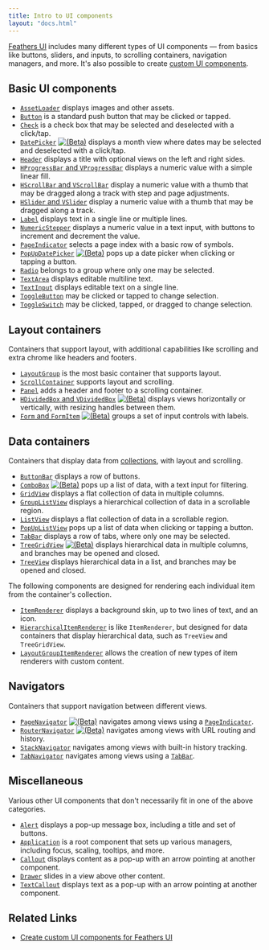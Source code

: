 ```yaml
---
title: Intro to UI components
layout: "docs.html"
---
```


[Feathers UI](/) includes many different types of UI components — from basics like buttons, sliders, and inputs, to scrolling containers, navigation managers, and more. It's also possible to create [custom UI components](./custom-ui-components.md).

## Basic UI components

- [`AssetLoader`](./asset-loader.md) displays images and other assets.
- [`Button`](./button.md) is a standard push button that may be clicked or tapped.
- [`Check`](./check.md) is a check box that may be selected and deselected with a click/tap.
- [`DatePicker`](./date-picker.md) <a href="./semver#beta-apis"><img class="beta" src="/img/beta.png" alt="(Beta)"/></a> displays a month view where dates may be selected and deselected with a click/tap.
- [`Header`](./header.md) displays a title with optional views on the left and right sides.
- [`HProgressBar` and `VProgressBar`](./progress-bar.md) displays a numeric value with a simple linear fill.
- [`HScrollBar` and `VScrollBar`](./scroll-bar.md) display a numeric value with a thumb that may be dragged along a track with step and page adjustments.
- [`HSlider` and `VSlider`](./slider.md) display a numeric value with a thumb that may be dragged along a track.
- [`Label`](./label.md) displays text in a single line or multiple lines.
- [`NumericStepper`](./numeric-stepper.md) displays a numeric value in a text input, with buttons to increment and decrement the value.
- [`PageIndicator`](./page-indicator.md) selects a page index with a basic row of symbols.
- [`PopUpDatePicker`](./pop-up-date-picker.md) <a href="./semver#beta-apis"><img class="beta" src="/img/beta.png" alt="(Beta)"/></a> pops up a date picker when clicking or tapping a button.
- [`Radio`](./radio.md) belongs to a group where only one may be selected.
- [`TextArea`](./text-area.md) displays editable multiline text.
- [`TextInput`](./text-input.md) displays editable text on a single line.
- [`ToggleButton`](./toggle-button.md) may be clicked or tapped to change selection.
- [`ToggleSwitch`](./toggle-switch.md) may be clicked, tapped, or dragged to change selection.

## Layout containers

Containers that support layout, with additional capabilities like scrolling and extra chrome like headers and footers.

- [`LayoutGroup`](./layout-group.md) is the most basic container that supports layout.
- [`ScrollContainer`](./scroll-container.md) supports layout and scrolling.
- [`Panel`](./panel.md) adds a header and footer to a scrolling container.
- [`HDividedBox` and `VDividedBox`](./divided-box.md) <a href="./semver#beta-apis"><img class="beta" src="/img/beta.png" alt="(Beta)"/></a> displays views horizontally or vertically, with resizing handles between them.
- [`Form` and `FormItem`](./form.md) <a href="./semver#beta-apis"><img class="beta" src="/img/beta.png" alt="(Beta)"/></a> groups a set of input controls with labels.

## Data containers

Containers that display data from [collections](./data-collections.md), with layout and scrolling.

- [`ButtonBar`](./button-bar.md) displays a row of buttons.
- [`ComboBox`](./combo-box.md) <a href="./semver#beta-apis"><img class="beta" src="/img/beta.png" alt="(Beta)"/></a> pops up a list of data, with a text input for filtering.
- [`GridView`](./grid-view.md) displays a flat collection of data in multiple columns.
- [`GroupListView`](./group-list-view.md) displays a hierarchical collection of data in a scrollable region.
- [`ListView`](./list-view.md) displays a flat collection of data in a scrollable region.
- [`PopUpListView`](./pop-up-list-view.md) pops up a list of data when clicking or tapping a button.
- [`TabBar`](./tab-bar.md) displays a row of tabs, where only one may be selected.
- [`TreeGridView`](./tree-grid-view.md) <a href="./semver#beta-apis"><img class="beta" src="/img/beta.png" alt="(Beta)"/></a> displays hierarchical data in multiple columns, and branches may be opened and closed.
- [`TreeView`](./tree-view.md) displays hierarchical data in a list, and branches may be opened and closed.

The following components are designed for rendering each individual item from the container's collection.

- [`ItemRenderer`](./item-renderer.md) displays a background skin, up to two lines of text, and an icon.
- [`HierarchicalItemRenderer`](./hierarchical-item-renderer.md) is like `ItemRenderer`, but designed for data containers that display hierarchical data, such as `TreeView` and `TreeGridView`.
- [`LayoutGroupItemRenderer`](./layout-group-item-renderer.md) allows the creation of new types of item renderers with custom content.

## Navigators

Containers that support navigation between different views.

- [`PageNavigator`](./page-navigator.md) <a href="./semver#beta-apis"><img class="beta" src="/img/beta.png" alt="(Beta)"/></a> navigates among views using a [`PageIndicator`](./page-indicator.md).
- [`RouterNavigator`](./router-navigator.md) <a href="./semver#beta-apis"><img class="beta" src="/img/beta.png" alt="(Beta)"/></a> navigates among views with URL routing and history.
- [`StackNavigator`](./stack-navigator.md) navigates among views with built-in history tracking.
- [`TabNavigator`](./tab-navigator.md) navigates among views using a [`TabBar`](./tab-bar.md).

## Miscellaneous

Various other UI components that don't necessarily fit in one of the above categories.

- [`Alert`](./alert.md) displays a pop-up message box, including a title and set of buttons.
- [`Application`](./application.md) is a root component that sets up various managers, including focus, scaling, tooltips, and more.
- [`Callout`](./callout.md) displays content as a pop-up with an arrow pointing at another component.
- [`Drawer`](./drawer.md) slides in a view above other content.
- [`TextCallout`](./text-callout.md) displays text as a pop-up with an arrow pointing at another component.

## Related Links

- [Create custom UI components for Feathers UI](./custom-ui-components.md)
